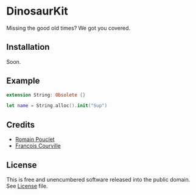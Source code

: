 # DinosaurKit
Missing the good old times? We got you covered.

## Installation 

Soon.

## Example

```swift
extension String: Obsolete {}

let name = String.alloc().init("Sup")
```

## Credits 

* [Romain Pouclet](http://romain-pouclet.com/)
* [Francois Courville](http://frankcourville.com/)

## License

This is free and unencumbered software released into the public domain. See [License](LICENSE) file.
